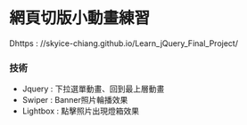 # 網頁切版小動畫練習
Dhttps : //skyice-chiang.github.io/Learn_jQuery_Final_Project/
### 技術
- Jquery : 下拉選單動畫、回到最上層動畫
- Swiper : Banner照片輪播效果
- Lightbox : 點擊照片出現燈箱效果
